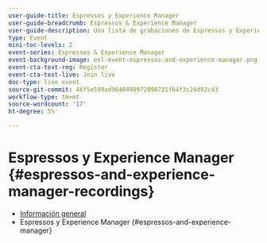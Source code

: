 ```yaml
---
user-guide-title: Espressos y Experience Manager
user-guide-breadcrumb: Espressos & Experience Manager
user-guide-description: Una lista de grabaciones de Espressos y Experience Manager
type: Event
mini-toc-levels: 2
event-series: Espressos & Experience Manager
event-background-image: exl-event-espressos-and-experience-manager.png
event-cta-text-reg: Register
event-cta-text-live: Join live
doc-type: live event
source-git-commit: 46f5e599ad9648498972898731f64f3c24d92c43
workflow-type: tm+mt
source-wordcount: '17'
ht-degree: 5%

---
```



# Espressos y Experience Manager {#espressos-and-experience-manager-recordings}

+ [Información general](overview.md)
+ Espressos y Experience Manager {#espressos-and-experience-manager}

